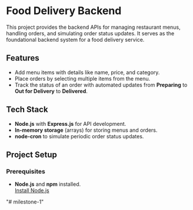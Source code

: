 # Food Delivery Backend

This project provides the backend APIs for managing restaurant menus, handling orders, and simulating order status updates. It serves as the foundational backend system for a food delivery service.

## Features
- Add menu items with details like name, price, and category.
- Place orders by selecting multiple items from the menu.
- Track the status of an order with automated updates from **Preparing** to **Out for Delivery** to **Delivered**.

## Tech Stack
- **Node.js** with **Express.js** for API development.
- **In-memory storage** (arrays) for storing menus and orders.
- **node-cron** to simulate periodic order status updates.

## Project Setup

### Prerequisites
- **Node.js** and **npm** installed.  
  [Install Node.js](https://nodejs.org/)

"# milestone-1" 
